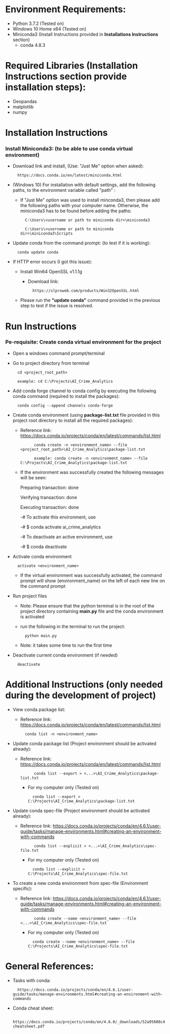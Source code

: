 # Environment Requirements:
* Python 3.7.2 (Tested on)
* Windows 10 Home x64 (Tested on)
* Miniconda3 (Install Instructions provided in **Installations
 Instructions** section)
    * conda 4.8.3

# Required Libraries (Installation Instructions section provide installation steps): 
* Geopandas 
* matplotlib
* numpy

# Installation Instructions
### Install Miniconda3: (to be able to use conda virtual environment)
* Download link and install, (Use: "Just Me" option when asked): 

        https://docs.conda.io/en/latest/miniconda.html

* (Windows 10) For installation with default settings, add the following paths, to the environment variable called "path" :
    * If "Just Me" option was used to install minconda3, then please add the following paths with your computer name. Otherwise, the miniconda3 has to be found before adding the paths:

            C:\Users\<username or path to miniconda dir>\miniconda3
            
            C:\Users\<username or path to miniconda dir>\miniconda3\Scripts
        
* Update conda from the command prompt: (to test if it is working): 

        conda update conda
       
* If HTTP error occurs (I got this issue):
    * Install Win64 OpenSSL v1.1.1g
        * Download link: 
        
                https://slproweb.com/products/Win32OpenSSL.html
                
    * Please run the **"update conda"** command provided in the previous step to test if the issue is resolved. 


# Run Instructions
### Pe-requisite: Create conda virtual environment for the project
* Open a windows command prompt/terminal

* Go to project directory from terminal

        cd <project_root_path>
        
        example: cd C:\Projects\AI_Crime_Analytics

* Add conda forge channel to conda config by executing the following conda command (required to install the packages):
    
        conda config --append channels conda-forge

* Create conda environment (using **package-list.txt** file provided in this project root directory to install all the required packages):
    * Reference link: https://docs.conda.io/projects/conda/en/latest/commands/list.html
    
                conda create -n <environment_name> --file <project_root_path>\AI_Crime_Analytics\package-list.txt 
                
                example: conda create -n <environment_name> --file C:\Projects\AI_Crime_Analytics\package-list.txt 
 
    * If the environment was successfully created the following messages will be seen:
        
        Preparing transaction: done
        
        Verifying transaction: done
        
        Executing transaction: done
        
        -# To activate this environment, use

        -#     $ conda activate ai_crime_analytics

        -# To deactivate an active environment, use

        -#     $ conda deactivate

 
* Activate conda environment 
    
        activate <environment_name>
        
    * If the virtual environment was successfully activated, the command prompt will show (environment_name) on the left of each new line on the command prompt
       
* Run project files 
           
    * Note: Please ensure that the python terminal is in the root of the project directory containing **main.py** file and the conda environment is activated
    
    * run the following in the terminal to run the project:     
        
            python main.py   
    
    * Note: it takes some time to run the first time
    
* Deactivate current conda environment (if needed)

        deactivate


# Additional Instructions (only needed during the development of project)
* View conda package list:
    * Reference link: https://docs.conda.io/projects/conda/en/latest/commands/list.html

            conda list -n <environment_name>

* Update conda package list (Project environment should be activated already):
    * Reference link: https://docs.conda.io/projects/conda/en/latest/commands/list.html

                conda list --export > <...>\AI_Crime_Analytics\package-list.txt
            
        * For my computer only (Tested on)
            
                conda list --export > C:\Projects\AI_Crime_Analytics\package-list.txt
            
            
* Update conda spec-file (Project environment should be activated already):
    * Reference link: https://docs.conda.io/projects/conda/en/4.6.1/user-guide/tasks/manage-environments.html#creating-an-environment-with-commands

                conda list --explicit > <...>\AI_Crime_Analytics\spec-file.txt
            
        * For my computer only (Tested on)
            
                conda list --explicit > C:\Projects\AI_Crime_Analytics\spec-file.txt
            
            
            

* To create a new conda environment from spec-file (Environment specific):
    * Reference link: https://docs.conda.io/projects/conda/en/4.6.1/user-guide/tasks/manage-environments.html#creating-an-environment-with-commands

                conda create --name <environment_name> --file <...>\AI_Crime_Analytics\spec-file.txt
            
        * For my computer only (Tested on)
            
                conda create --name <environment_name> --file C:\Projects\AI_Crime_Analytics\spec-file.txt           
                
# General References:
* Tasks with conda:
    
        https://docs.conda.io/projects/conda/en/4.6.1/user-guide/tasks/manage-environments.html#creating-an-environment-with-commands
        
* Conda cheat sheet: 
 
        https://docs.conda.io/projects/conda/en/4.6.0/_downloads/52a95608c49671267e40c689e0bc00ca/conda-cheatsheet.pdf